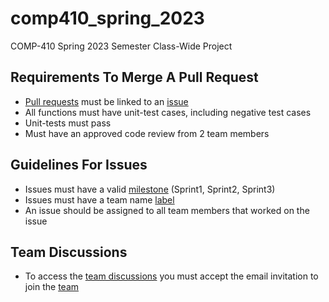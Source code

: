 # comp410_spring_2023
COMP-410 Spring 2023 Semester
Class-Wide Project
## Requirements To Merge A Pull Request
* [Pull requests](https://github.com/NCATComp410/comp410_spring_2023/pulls) must be linked to an [issue](https://github.com/NCATComp410/comp410_spring_2023/issues)
* All functions must have unit-test cases, including negative test cases
* Unit-tests must pass
* Must have an approved code review from 2 team members
## Guidelines For Issues
* Issues must have a valid [milestone](https://github.com/NCATComp410/comp410_spring_2023/milestones) (Sprint1, Sprint2, Sprint3)
* Issues must have a team name [label](https://github.com/NCATComp410/comp410_spring_2023/labels)
* An issue should be assigned to all team members that worked on the issue
## Team Discussions
* To access the [team discussions](https://github.com/orgs/NCATComp410/teams/comp410spring2023class/discussions) you must accept the email invitation to join the [team](https://github.com/orgs/NCATComp410/teams/comp410spring2023class)
